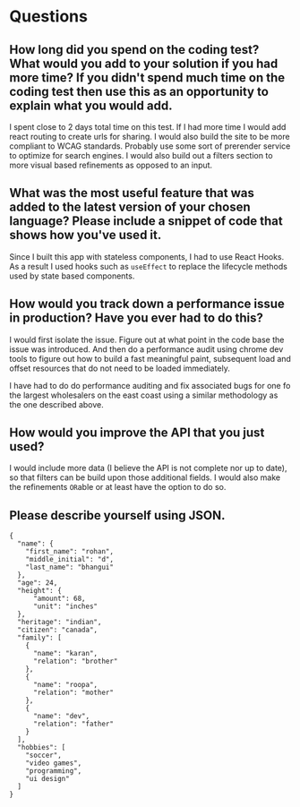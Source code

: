 # Questions

## How long did you spend on the coding test? What would you add to your solution if you had more time? If you didn't spend much time on the coding test then use this as an opportunity to explain what you would add.

I spent close to 2 days total time on this test. If I had more time I would add react routing to create urls for sharing. I would also build the site to be more compliant to WCAG standards. Probably use some sort of prerender service to optimize for search engines. I would also build out a filters section to more visual based refinements as opposed to an input.

## What was the most useful feature that was added to the latest version of your chosen language? Please include a snippet of code that shows how you've used it.

Since I built this app with stateless components, I had to use React Hooks. As a result I used hooks such as `useEffect` to replace the lifecycle methods used by state based components.

## How would you track down a performance issue in production? Have you ever had to do this?

I would first isolate the issue. Figure out at what point in the code base the issue was introduced. And then do a performance audit using chrome dev tools to figure out how to build a fast meaningful paint, subsequent load and offset resources that do not need to be loaded immediately.

I have had to do do performance auditing and fix associated bugs for one fo the largest wholesalers on the east coast using a similar methodology as the one described above.

## How would you improve the API that you just used?

I would include more data (I believe the API is not complete nor up to date), so that filters can be build upon those additional fields. I would also make the refinements `OR`able or at least have the option to do so.

## Please describe yourself using JSON.

    {
	  "name": {
	    "first_name": "rohan",
	    "middle_initial": "d",
	    "last_name": "bhangui"
	  },
	  "age": 24,
	  "height": {
		  "amount": 68,
		  "unit": "inches"
	  },
	  "heritage": "indian",
	  "citizen": "canada",
	  "family": [
	    {
	      "name": "karan",
	      "relation": "brother"
	    },
	    {
	      "name": "roopa",
	      "relation": "mother"
	    },
	    {
	      "name": "dev",
	      "relation": "father"
	    }
	  ],
	  "hobbies": [
	    "soccer",
	    "video games",
	    "programming",
	    "ui design"
	  ]
	}

